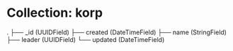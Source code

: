 # Collection: korp


.
├── _id (UUIDField)
├── created (DateTimeField)
├── name (StringField)
├── leader (UUIDField)
└── updated (DateTimeField)